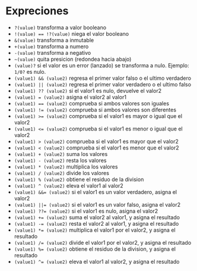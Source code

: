 # Expreciones
  - `?(value)` transforma a valor booleano
  - `!(value) == !?(value)` niega el valor booleano
  - `&(value)` transforma a inmutable
  - `+(value)` transforma a numero
  - `-(value)` transforma a negativo
  - `~(value)` quita presicion (redondea hacia abajo)
  - `(value)?` si el valor es un error (lanzado) se transforma a nulo. Ejemplo: `1/0?` es nulo.
  - `(value1) && (value2)` regresa el primer valor falso o el ultimo verdadero
  - `(value1) || (value2)` regresa el primer valor verdadero o el ultimo falso
  - `(value1) ?? (value2)` si el valor1 es nulo, devuelve el valor2
  - `(value1) = (value2)` asigna el valor2 al valor1
  - `(value1) == (value2)` comprueba si ambos valores son iguales
  - `(value1) != (value2)` comprueba si ambos valores son diferentes
  - `(value1) >= (value2)` comprueba si el valor1 es mayor o igual que el valor2
  - `(value1) <= (value2)` comprueba si el valor1 es menor o igual que el valor2
  - `(value1) > (value2)` comprueba si el valor1 es mayor que el valor2
  - `(value1) < (value2)` comprueba si el valor1 es menor que el valor2
  - `(value1) + (value2)` suma los valores
  - `(value1) - (value2)` resta los valores
  - `(value1) * (value2)` multiplica los valores
  - `(value1) / (value2)` divide los valores
  - `(value1) % (value2)` obtiene el residuo de la division
  - `(value1) ^ (value2)` eleva el valor1 al valor2
  - `(value1) &&= (value2)` si el valor1 es un valor verdadero, asigna el valor2
  - `(value1) ||= (value2)` si el valor1 es un valor falso, asigna el valor2
  - `(value1) ??= (value2)` si el valor1 es nulo, asigna el valor2
  - `(value1) += (value2)` suma el valor2 al valor1, y asigna el resultado
  - `(value1) -= (value2)` resta el valor2 al valor1, y asigna el resultado
  - `(value1) *= (value2)` multiplica el valor1 por el valor2, y asigna el resultado
  - `(value1) /= (value2)` divide el valor1 por el valor2, y asigna el resultado
  - `(value1) %= (value2)` obtiene el residuo de la division, y asigna el resultado
  - `(value1) ^= (value2)` eleva el valor1 al valor2, y asigna el resultado


